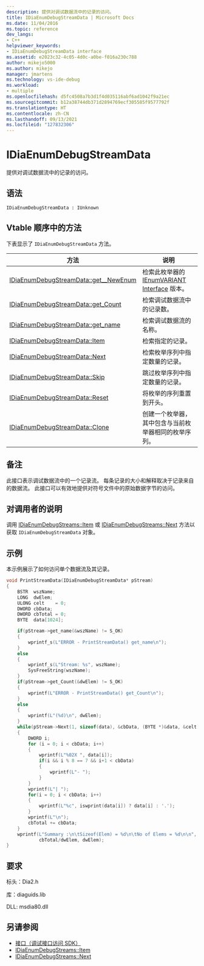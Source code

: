 ```yaml
---
description: 提供对调试数据流中的记录的访问。
title: IDiaEnumDebugStreamData | Microsoft Docs
ms.date: 11/04/2016
ms.topic: reference
dev_langs:
- C++
helpviewer_keywords:
- IDiaEnumDebugStreamData interface
ms.assetid: e2023c32-4c05-4d0c-a0be-f016a230c788
author: mikejo5000
ms.author: mikejo
manager: jmartens
ms.technology: vs-ide-debug
ms.workload:
- multiple
ms.openlocfilehash: d5fc4508a7b3d1f4d035116abf6ad1042f9a21ec
ms.sourcegitcommit: b12a38744db371d2894769ecf305585f9577792f
ms.translationtype: HT
ms.contentlocale: zh-CN
ms.lasthandoff: 09/13/2021
ms.locfileid: "127832306"
---
```

# <a name="idiaenumdebugstreamdata"></a>IDiaEnumDebugStreamData
提供对调试数据流中的记录的访问。

## <a name="syntax"></a>语法

```
IDiaEnumDebugStreamData : IUnknown
```

## <a name="methods-in-vtable-order"></a>Vtable 顺序中的方法
下表显示了 `IDiaEnumDebugStreamData` 方法。

|方法|说明|
|------------|-----------------|
|[IDiaEnumDebugStreamData::get__NewEnum](../../debugger/debug-interface-access/idiaenumdebugstreamdata-get-newenum.md)|检索此枚举器的 [IEnumVARIANT Interface](/previous-versions/windows/desktop/api/oaidl/nn-oaidl-ienumvariant) 版本。|
|[IDiaEnumDebugStreamData::get_Count](../../debugger/debug-interface-access/idiaenumdebugstreamdata-get-count.md)|检索调试数据流中的记录数。|
|[IDiaEnumDebugStreamData::get_name](../../debugger/debug-interface-access/idiaenumdebugstreamdata-get-name.md)|检索调试数据流的名称。|
|[IDiaEnumDebugStreamData::Item](../../debugger/debug-interface-access/idiaenumdebugstreamdata-item.md)|检索指定的记录。|
|[IDiaEnumDebugStreamData::Next](../../debugger/debug-interface-access/idiaenumdebugstreamdata-next.md)|检索枚举序列中指定数量的记录。|
|[IDiaEnumDebugStreamData::Skip](../../debugger/debug-interface-access/idiaenumdebugstreamdata-skip.md)|跳过枚举序列中指定数量的记录。|
|[IDiaEnumDebugStreamData::Reset](../../debugger/debug-interface-access/idiaenumdebugstreamdata-reset.md)|将枚举的序列重置到开头。|
|[IDiaEnumDebugStreamData::Clone](../../debugger/debug-interface-access/idiaenumdebugstreamdata-clone.md)|创建一个枚举器，其中包含与当前枚举器相同的枚举序列。|

## <a name="remarks"></a>备注
此接口表示调试数据流中的一个记录流。 每条记录的大小和解释取决于记录来自的数据流。 此接口可以有效地提供对符号文件中的原始数据字节的访问。

## <a name="notes-for-callers"></a>对调用者的说明
调用 [IDiaEnumDebugStreams::Item](../../debugger/debug-interface-access/idiaenumdebugstreams-item.md) 或 [IDiaEnumDebugStreams::Next](../../debugger/debug-interface-access/idiaenumdebugstreams-next.md) 方法以获取 `IDiaEnumDebugStreamData` 对象。

## <a name="example"></a>示例
 本示例展示了如何访问单个数据流及其记录。

```C++
void PrintStreamData(IDiaEnumDebugStreamData* pStream)
{
    BSTR  wszName;
    LONG  dwElem;
    ULONG celt    = 0;
    DWORD cbData;
    DWORD cbTotal = 0;
    BYTE  data[1024];

    if(pStream->get_name(&wszName) != S_OK)
    {
        wprintf_s(L"ERROR - PrintStreamData() get_name\n");
    }
    else
    {
        wprintf_s(L"Stream: %s", wszName);
        SysFreeString(wszName);
    }
    if(pStream->get_Count(&dwElem) != S_OK)
    {
        wprintf(L"ERROR - PrintStreamData() get_Count\n");
    }
    else
    {
        wprintf(L"(%d)\n", dwElem);
    }
    while(pStream->Next(1, sizeof(data), &cbData, (BYTE *)&data, &celt) == S_OK)
    {
        DWORD i;
        for (i = 0; i < cbData; i++)
        {
            wprintf(L"%02X ", data[i]);
            if(i && i % 8 == 7 && i+1 < cbData)
            {
                wprintf(L"- ");
            }
        }
        wprintf(L"| ");
        for(i = 0; i < cbData; i++)
        {
            wprintf(L"%c", iswprint(data[i]) ? data[i] : '.');
        }
        wprintf(L"\n");
        cbTotal += cbData;
    }
    wprintf(L"Summary :\n\tSizeof(Elem) = %d\n\tNo of Elems = %d\n\n",
            cbTotal/dwElem, dwElem);
}
```

## <a name="requirements"></a>要求
标头：Dia2.h

库：diaguids.lib

DLL: msdia80.dll

## <a name="see-also"></a>另请参阅
- [接口（调试接口访问 SDK）](../../debugger/debug-interface-access/interfaces-debug-interface-access-sdk.md)
- [IDiaEnumDebugStreams::Item](../../debugger/debug-interface-access/idiaenumdebugstreams-item.md)
- [IDiaEnumDebugStreams::Next](../../debugger/debug-interface-access/idiaenumdebugstreams-next.md)
